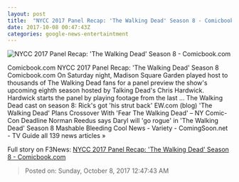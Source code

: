 ```yaml
---
layout: post
title:  "NYCC 2017 Panel Recap: 'The Walking Dead' Season 8 - Comicbook.com"
date: 2017-10-08 00:47:43Z
categories: google-news-entertaintment
---
```


![NYCC 2017 Panel Recap: 'The Walking Dead' Season 8 - Comicbook.com](http://media.comicbook.com/2017/09/twd-caryl-s8-1023708-640x320.jpg)

Comicbook.com NYCC 2017 Panel Recap: 'The Walking Dead' Season 8 Comicbook.com On Saturday night, Madison Square Garden played host to thousands of The Walking Dead fans for a panel preview the show's upcoming eighth season hosted by Talking Dead's Chris Hardwick. Hardwick starts the panel by playing footage from the last ... The Walking Dead cast on season 8: Rick's got 'his strut back' EW.com (blog) 'The Walking Dead' Plans Crossover With 'Fear The Walking Dead' – NY Comic-Con Deadline Norman Reedus says Daryl will 'go rogue' in 'The Walking Dead' Season 8 Mashable Bleeding Cool News - Variety - ComingSoon.net - TV Guide all 139 news articles »


Full story on F3News: [NYCC 2017 Panel Recap: 'The Walking Dead' Season 8 - Comicbook.com](http://www.f3nws.com/n/zHSCSJ)

> Posted on: Sunday, October 8, 2017 12:47:43 AM
